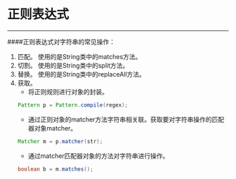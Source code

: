 ﻿# 正则表达式



---

####正则表达式对字符串的常见操作：

 1. 匹配。
    使用的是String类中的matches方法。
 2. 切割。
    使用的是String类中的split方法。
 3. 替换。
    使用的是String类中的replaceAll方法。
 4. 获取。
    - 将正则规则进行对象的封装。
    ```java
    Pattern p = Pattern.compile(regex);
    ```
    - 通过正则对象的matcher方法字符串相关联。获取要对字符串操作的匹配器对象matcher。
    ```java
    Matcher m = p.matcher(str);
    ```
    - 通过matcher匹配器对象的方法对字符串进行操作。
    ```java
    boolean b = m.matches();
    ```

    

 
